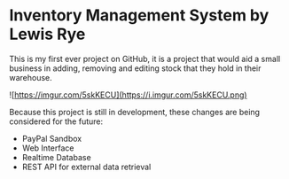 # Inventory Management System by Lewis Rye
This is my first ever project on GitHub, it is a project that would aid a small business in adding, removing and editing stock that they hold in their warehouse.

![https://imgur.com/5skKECU](https://i.imgur.com/5skKECU.png)

Because this project is still in development, these changes are being considered for the future:
- PayPal Sandbox
- Web Interface
- Realtime Database
- REST API for external data retrieval
